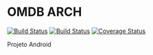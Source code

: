 # OMDB ARCH

[![Build Status](https://travis-ci.org/rafaelmeteoro/omdb-arch.svg?branch=master)](https://travis-ci.org/rafaelmeteoro/omdb-arch)
[![Build Status](https://travis-ci.com/rafaelmeteoro/omdb-arch.svg?branch=master)](https://travis-ci.com/rafaelmeteoro/omdb-arch)
[![Coverage Status](https://coveralls.io/repos/github/rafaelmeteoro/omdb-arch/badge.svg?branch=master)](https://coveralls.io/github/rafaelmeteoro/omdb-arch?branch=master)

Projeto Android